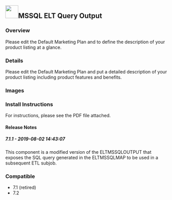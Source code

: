 ## <img src='./logo.jpg' width='40' height='40'>MSSQL ELT Query Output

### Overview
Please edit the Default Marketing Plan and to define the description of your product listing at a glance.
### Details
Please edit the Default Marketing Plan and put a detailed description of your product listing including product features and benefits.
### Images



### Install Instructions
For instructions, please see the PDF file attached.

#### Release Notes

##### 7.1.1 - 2019-08-02 14:43:07
This component is a modified version of the ELTMSSQLOUTPUT that exposes the SQL query generated in the ELTMSSQLMAP to be used in a subsequent ETL subjob.  
### Compatible
 - 7.1 (retired)
 - 7.2